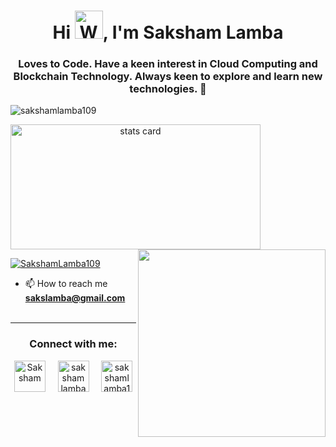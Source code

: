 <h1 align="center">Hi <img src="https://raw.githubusercontent.com/nixin72/nixin72/master/wave.gif"
         alt="Waving hand animated gif"
         height="45"
         width="45" />, I'm Saksham Lamba</h1>
<h3 align="center">Loves to Code. Have a keen interest in Cloud Computing and Blockchain Technology. Always keen to explore and learn new technologies. 💚</h3>

<p align="left"> <img src="https://komarev.com/ghpvc/?username=sakshamlamba109&label=Profile%20views&color=0e75b6&style=flat" alt="sakshamlamba109" /> </p>


<p>
<a align= "center" href="https://github.com/sakshamlamba109">
  <img alt= "stats card" height="200px" width="400" src="https://github-readme-stats.vercel.app/api?username=sakshamlamba109&theme=cobalt&show_icons=true&count_private=true" />
  <img align="right" height="300px" width="300px" src="https://media.giphy.com/media/jTNG3RF6EwbkpD4LZx/giphy.gif" /> </a>

</p>





<p align="left"> <a href="https://twitter.com/SakshamLamba109" target="blank"><img src="https://img.shields.io/twitter/follow/SakshamLamba109?logo=twitter&style=for-the-badge" alt="SakshamLamba109" /></a> </p>

- 📫 How to reach me **sakslamba@gmail.com**
 <br><br>
<hr>

<h3 align="center">Connect with me:</h3>
<p align="center">
<a href="https://twitter.com/SakshamLamba109" target="blank"><img align="center" src="https://img.icons8.com/cute-clipart/64/000000/twitter.png" alt="Saksham" height="50" width="50" /></a> &nbsp;&nbsp;&nbsp;
<a href="https://www.linkedin.com/in/sakshamlamba109/" target="blank"><img align="center" src="https://img.icons8.com/cute-clipart/64/000000/linkedin.png" alt="saksham lamba" height="50" width="50" /></a>&nbsp;&nbsp;&nbsp;&nbsp;
<a href="https://www.instagram.com/saksham_209/" target="blank"><img align="center" src="https://img.icons8.com/cute-clipart/64/000000/instagram-new.png" alt="sakshamlamba109" height="50" width="50" /></a>
</p>

<p>
